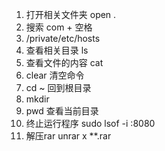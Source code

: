 1. 打开相关文件夹 open .
2. 搜索 com + 空格
3. /private/etc/hosts
4. 查看相关目录 ls
5. 查看文件的内容 cat
6. clear 清空命令
7. cd ~ 回到根目录
8. mkdir
9. pwd 查看当前目录 
10. 终止运行程序  sudo lsof -i :8080
11. 解压rar unrar x **.rar
